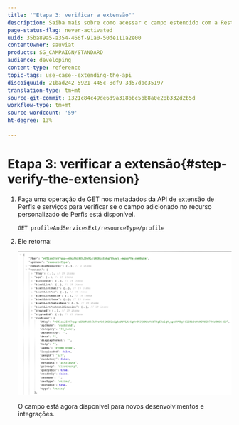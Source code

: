 ```yaml
---
title: '"Etapa 3: verificar a extensão"'
description: Saiba mais sobre como acessar o campo estendido com a Rest API.
page-status-flag: never-activated
uuid: 35ba89a5-a354-466f-91a0-50de111a2e00
contentOwner: sauviat
products: SG_CAMPAIGN/STANDARD
audience: developing
content-type: reference
topic-tags: use-case--extending-the-api
discoiquuid: 21bad242-5921-445c-8df9-3d57dbe35197
translation-type: tm+mt
source-git-commit: 1321c84c49de6d9a318bbc5bb8a0e28b332d2b5d
workflow-type: tm+mt
source-wordcount: '59'
ht-degree: 13%

---
```



# Etapa 3: verificar a extensão{#step-verify-the-extension}

1. Faça uma operação de GET nos metadados da API de extensão de Perfis e serviços para verificar se o campo adicionado no recurso personalizado de Perfis está disponível.

   ```
   GET profileAndServicesExt/resourceType/profile
   ```

1. Ele retorna:

   ![](assets/extendpandsapiview.png)

   O campo está agora disponível para novos desenvolvimentos e integrações.

